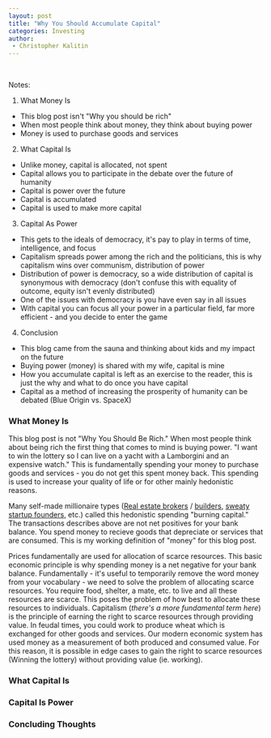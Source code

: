 ```yaml
---
layout: post
title: "Why You Should Accumulate Capital"
categories: Investing
author:
 - Christopher Kalitin
---
```

<head>
    <meta property="og:image" content="{{site.url}}/assets/images/to-teach-engineering/Rocket.jpg">
</head>

Notes:
1. What Money Is
 * This blog post isn't "Why you should be rich"
 * When most people think about money, they think about buying power
 * Money is used to purchase goods and services
2. What Capital Is
 * Unlike money, capital is allocated, not spent
 * Capital allows you to participate in the debate over the future of humanity
 * Capital is power over the future
 * Capital is accumulated
 * Capital is used to make more capital
3. Capital As Power
 * This gets to the ideals of democracy, it's pay to play in terms of time, intelligence, and focus
 * Capitalism spreads power among the rich and the politicians, this is why capitalism wins over communism, distribution of power
 * Distribution of power is democracy, so a wide distribution of capital is synonymous with democracy (don't confuse this with equality of outcome, equity isn't evenly distributed)
 * One of the issues with democracy is you have even say in all issues
 * With capital you can focus all your power in a particular field, far more efficient - and you decide to enter the game
4. Conclusion
 * This blog came from the sauna and thinking about kids and my impact on the future
 * Buying power (money) is shared with my wife, capital is mine
 * How you accumulate capital is left as an exercise to the reader, this is just the why and what to do once you have capital
 * Capital as a method of increasing the prosperity of humanity can be debated (Blue Origin vs. SpaceX)

### <b>What Money Is</b>

This blog post is not "Why You Should Be Rich." When most people think about being rich the first thing that comes to mind is buying power. "I want to win the lottery so I can live on a yacht with a Lamborgini and an expensive watch." This is fundamentally spending your money to purchase goods and services - you do not get this spent money back. This spending is used to increase your quality of life or for other mainly hedonistic reasons. 

Many self-made millionaire types (<a href="https://www.youtube.com/@GrahamStephan">Real estate brokers</a> / <a href="https://www.youtube.com/@ThachNguyen">builders</a>, <a href="https://sweatystartup.com/">sweaty startup founders</a>, etc.) called this hedonistic spending "burning capital." The transactions describes above are not net positives for your bank balance. You spend money to recieve goods that depreciate or services that are consumed. This is my working definition of "money" for this blog post.

Prices fundamentally are used for allocation of scarce resources. This basic economic principle is why spending money is a net negative for your bank balance. Fundamentally - it's useful to temporarily remove the word money from your vocabulary - we need to solve the problem of allocating scarce resources. You require food, shelter, a mate, etc. to live and all these resources are scarce. This poses the problem of how best to allocate these resources to individuals. Capitalism (<i>there's a more fundamental term here</i>) is the principle of earning the right to scarce resources through providing value. In feudal times, you could work to produce wheat which is exchanged for other goods and services. Our modern economic system has used money as a measurement of both produced and consumed value. For this reason, it is possible in edge cases to gain the right to scarce resources (Winning the lottery) without providing value (ie. working).

### <b>What Capital Is</b>



### <b>Capital Is Power</b>



### <b>Concluding Thoughts</b>